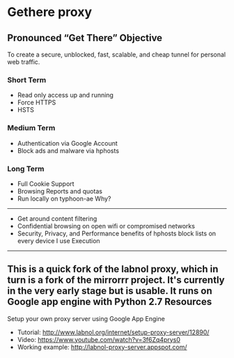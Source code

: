 Gethere proxy
=============
Pronounced “Get There”
Objective
---------
To create a secure, unblocked, fast, scalable, and cheap tunnel for personal web traffic. 
### Short Term
- Read only access up and running
- Force HTTPS
- HSTS
### Medium Term
- Authentication via Google Account
- Block ads and malware via hphosts
### Long Term
- Full Cookie Support
- Browsing Reports and quotas
- Run locally on typhoon-ae
Why?
----
- Get around content filtering
- Confidential browsing on open wifi or compromised networks
- Security, Privacy, and Performance benefits of hphosts block lists on every device I use
Execution
---------
This is a quick fork of the labnol proxy, which in turn is a fork of the mirrorrr project. It's currently in the very early stage but is usable. It runs on Google app engine with Python 2.7
Resources
---------
Setup your own proxy server using Google App Engine
- Tutorial: http://www.labnol.org/internet/setup-proxy-server/12890/
- Video: https://www.youtube.com/watch?v=3f6Zq4prys0
- Working example: http://labnol-proxy-server.appspot.com/
